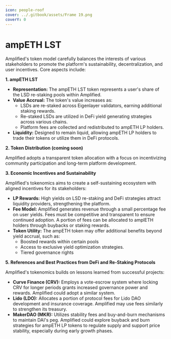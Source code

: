 ```yaml
---
icon: people-roof
cover: ../.gitbook/assets/Frame 19.png
coverY: 0
---
```


# ampETH LST

Amplified's token model carefully balances the interests of various stakeholders to promote the platform's sustainability, decentralization, and user incentives. Core aspects include:

**1. ampETH LST**&#x20;

* **Representation:** The ampETH LST token represents a user's share of the LSD re-staking pools within Amplified.
* **Value Accrual:** The token's value increases as:
  * LSDs are re-staked across Eigenlayer validators, earning additional staking rewards.
  * Re-staked LSDs are utilized in DeFi yield generating strategies across various chains.
  * Platform fees are collected and redistributed to ampETH LP holders.
* **Liquidity:** Designed to remain liquid, allowing ampETH LP holders to trade their tokens or utilize them in DeFi protocols.

**2. Token Distribution (coming soon)**

Amplified adopts a transparent token allocation with a focus on incentivizing community participation and long-term platform development.&#x20;

**3. Economic Incentives and Sustainability**

Amplified's tokenomics aims to create a self-sustaining ecosystem with aligned incentives for its stakeholders:

* **LP Rewards:** High yields on LSD re-staking and DeFi strategies attract liquidity providers, strengthening the platform.
* **Fee Model:** Amplified generates revenue through a small percentage fee on user yields. Fees must be competitive and transparent to ensure continued adoption. A portion of fees can be allocated to amplETH holders through buybacks or staking rewards.
* **Token Utility:** The ampETH token may offer additional benefits beyond yield accrual, such as:
  * Boosted rewards within certain pools
  * Access to exclusive yield optimization strategies.
  * Tiered governance rights

**5. References and Best Practices from DeFi and Re-Staking Protocols**

Amplified's tokenomics builds on lessons learned from successful projects:

* **Curve Finance (CRV):** Employs a vote-escrow system where locking CRV for longer periods grants increased governance power and rewards. Amplified could adopt a similar system.
* **Lido (LDO):** Allocates a portion of protocol fees for Lido DAO development and insurance coverage. Amplified may use fees similarly to strengthen its treasury.
* **MakerDAO (MKR):** Utilizes stability fees and buy-and-burn mechanisms to maintain DAI's peg. Amplified could explore buyback and burn strategies for ampETH LP tokens to regulate supply and support price stability, especially during early growth phases.

